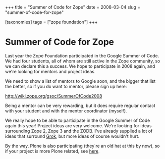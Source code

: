 +++
title = "Summer of Code for Zope"
date = 2008-03-04
slug = "summer-of-code-for-zope"

[taxonomies]
tags = ["zope foundation"]
+++

# Summer of Code for Zope

Last year the Zope Foundation participated in the Google Summer of Code.
We had four students, all of whom are still active in the Zope
community, so we can declare this a success. We hope to participate in
2008 again, and we're looking for mentors and project ideas.

We need to show a list of mentors to Google soon, and the bigger that
list the better, so if you do want to mentor, please sign up here:

<http://wiki.zope.org/gsoc/SummerOfCode2008>

Being a mentor can be very rewarding, but it does require regular
contact with your student and with the mentor coordinator (myself).

We really hope to be able to participate in the Google Summer of Code
again this year! Project ideas are very welcome. We're looking for ideas
surrounding Zope 2, Zope 3 and the ZODB. I've already supplied a lot of
ideas that surround [Grok](http://grok.zope.org), but more ideas of
course wouldn't hurt.

By the way, Plone is also participating (they're an old hat at this by
now), so if your project is more Plone related, see
[here](http://www.openplans.org/projects/plone-summer-of-code-2008/project-home).
